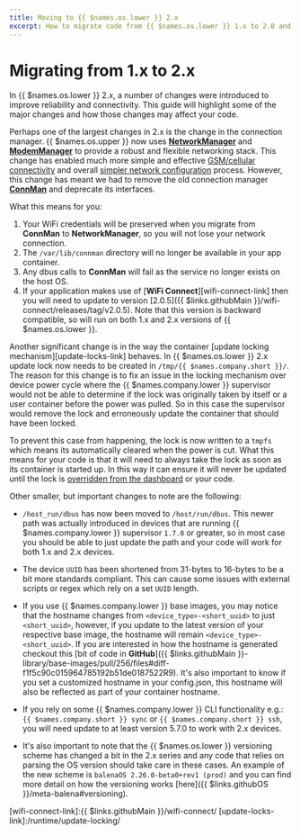 ```yaml
---
title: Moving to {{ $names.os.lower }} 2.x
excerpt: How to migrate code from {{ $names.os.lower }} 1.x to 2.0 and what to watch out for
---
```

# Migrating from 1.x to 2.x

In {{ $names.os.lower }} 2.x, a number of changes were introduced to improve reliability and connectivity. This guide will highlight some of the major changes and how those changes may affect your code.

Perhaps one of the largest changes in 2.x is the change in the connection manager. {{ $names.os.upper }} now uses [**NetworkManager**][networkmanager-link] and [**ModemManager**][modemmanager-link] to provide a robust and flexible networking stack. This change has enabled much more simple and effective [GSM/cellular connectivity](/deployment/network/2.0/#cellular-modem-setup) and overall [simpler network configuration](/deployment/network/2.0/#introduction) process. However, this change has meant we had to remove the old connection manager [**ConnMan**][connman-link] and deprecate its interfaces.

What this means for you:
1. Your WiFi credentials will be preserved when you migrate from **ConnMan** to **NetworkManager**, so you will not lose your network connection.
2. The `/var/lib/connman` directory will no longer be available in your app container.
3. Any dbus calls to **ConnMan** will fail as the service no longer exists on the host OS.
4. If your application makes use of [**WiFi Connect**][wifi-connect-link] then you will need to update to version [2.0.5]({{ $links.githubMain }}/wifi-connect/releases/tag/v2.0.5). Note that this version is backward compatible, so will run on both 1.x and 2.x versions of {{ $names.os.lower }}.

Another significant change is in the way the container [update locking mechanism][update-locks-link] behaves. In {{ $names.os.lower }} 2.x update lock now needs to be created in `/tmp/{{ $names.company.short }}/`. The reason for this change is to fix an issue in the locking mechanism over device power cycle where the {{ $names.company.lower }} supervisor would not be able to determine if the lock was originally taken by itself or a user container before the power was pulled. So in this case the supervisor would remove the lock and erroneously update the container that should have been locked.

To prevent this case from happening, the lock is now written to a `tmpfs` which means its automatically cleared when the power is cut. What this means for your code is that it will need to always take the lock as soon as its container is started up. In this way it can ensure it will never be updated until the lock is [overridden from the dashboard](/learn/manage/actions/#update-locking) or your code.

Other smaller, but important changes to note are the following:
- `/host_run/dbus` has now been moved to `/host/run/dbus`. This newer path was actually introduced in devices that are running {{ $names.company.lower }} supervisor `1.7.0` or greater, so in most case you should be able to just update the path and your code will work for both 1.x and 2.x devices.

- The device `UUID` has been shortened from 31-bytes to 16-bytes to be a bit more standards compliant. This can cause some issues with external scripts or regex which rely on a set `UUID` length.

- If you use {{ $names.company.lower }} base images, you may notice that the hostname changes from `<device_type>-<short_uuid>` to just `<short_uuid>`, however, if you update to the latest version of your respective base image, the hostname will remain `<device_type>-<short_uuid>`. If you are interested in how the hostname is generated checkout this [bit of code in **GitHub**]({{ $links.githubMain }}-library/base-images/pull/256/files#diff-f1f5c90c015964785192b51de0187522R9). It's also important to know if you set a customized hostname in your config.json, this hostname will also be reflected as part of your container hostname.

- If you rely on some {{ $names.company.lower }} CLI functionality e.g.: `{{ $names.company.short }} sync` or `{{ $names.company.short }} ssh`, you will need update to at least version 5.7.0 to work with 2.x devices.

- It's also important to note that the {{ $names.os.lower }} versioning scheme has changed a bit in the 2.x series and any code that relies on parsing the OS version should take care in these cases. An example of the new scheme is `balenaOS 2.26.0-beta0+rev1 (prod)` and you can find more detail on how the versioning works [here]({{ $links.githubOS }}/meta-balena#versioning).


<!-- links -->
[connman-link]: https://en.wikipedia.org/wiki/ConnMan
[networkmanager-link]:https://developer.gnome.org/NetworkManager/
[modemmanager-link]:https://www.freedesktop.org/wiki/Software/ModemManager/
[wifi-connect-link]:{{ $links.githubMain }}/wifi-connect/
[update-locks-link]:/runtime/update-locking/
